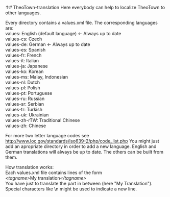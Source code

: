 ↑# TheoTown-translation
Here everybody can help to localize TheoTown to other languages.

Every directory contains a values.xml file. The corresponding languages are:</br>
values: English (default language) <- Always up to date</br>
values-cs: Czech</br>
values-de: German <- Always up to date</br>
values-es: Spanish</br>
values-fr: French</br>
values-it: Italian</br>
values-ja: Japanese</br>
values-ko: Korean</br>
values-ms: Malay, Indonesian</br>
values-nl: Dutch</br>
values-pl: Polish</br>
values-pt: Portuguese</br>
values-ru: Russian</br>
values-sr: Serbian</br>
values-tr: Turkish</br>
values-uk: Ukrainian</br>
values-zh-rTW: Traditional Chinese</br>
values-zh: Chinese</br>

For more two letter language codes see http://www.loc.gov/standards/iso639-2/php/code_list.php
You might just add an apropriate directory in order to add a new language.
English and German translations will always be up to date. The others can be built from them.

How translation works:</br>
Each values.xml file contains lines of the form<br>
<em>\<tagname\></em>My translation<em>\</tagname\></em><br>
You have just to translate the part in between (here "My Translation"). Special characters like \n might be used to indicate a new line.
